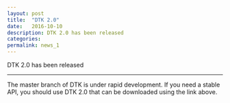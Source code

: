 ```yaml
---
layout: post
title:  "DTK 2.0"
date:   2016-10-10 
description: DTK 2.0 has been released
categories:
permalink: news_1
---
```


DTK 2.0 has been released

___

The master branch of DTK is under rapid development. If you need a stable API,
you should use DTK 2.0 that can be downloaded using the link above.
